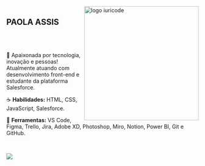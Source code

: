 <img src="https://bl3302files.storage.live.com/y4mV3O1NK1XTcbnuB_Hdoh28NMklxBBKB8jLLTVca2DxdXkcBp_MDoY8nyU1JYxDicH6C9fdWG2sVRlwbjcUhlyf4CS8LuG-XBRb7PX53KCTx39usIGvf-xursnIyhpte6GArPQrAakTf3vrXd_ltgQ6QeDTmfCbZC9qtarZjM4267vQZqKIbVPTC__89iSpXbZ?width=410&height=410&cropmode=none" min-width="300px" max-width="300px" width="300px" align="right" alt="logo iuricode">

<h2>PAOLA ASSIS</h2>
<br><br>
<p align="left"> 
 🖖 Apaixonada por tecnologia, inovação e pessoas! <br>
 Atualmente atuando com desenvolvimento front-end e estudante da plataforma Salesforce.
</p>

<p align="left">
 ☕  <strong>Habilidades:</strong> HTML, CSS, JavaScript, Salesforce.
</p>

<p align="left">
  💼  <strong>Ferramentas:</strong> VS Code, Figma, Trello, Jira, Adobe XD, Photoshop, Miro, Notion, Power BI, Git e GitHub.
</p>


<br>

<p align="left">
 
  
  <a href="https://www.linkedin.com/in/assispaola" alt="Linkedin">
    <img src="https://img.shields.io/badge/LinkedIn-0077B5?style=for-the-badge&logo=linkedin&logoColor=whitelink=https://www.linkedin.com/in/assispaola"/>
  </a>
</p>

